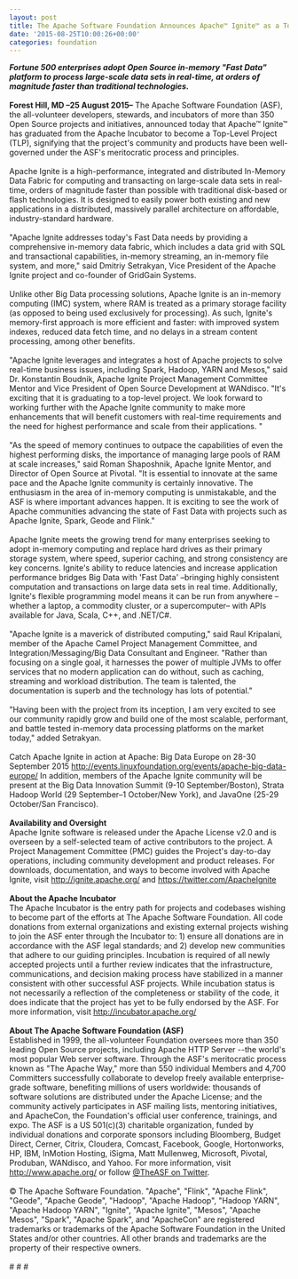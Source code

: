 ```yaml
---
layout: post
title: The Apache Software Foundation Announces Apache™ Ignite™ as a Top-Level Project
date: '2015-08-25T10:00:26+00:00'
categories: foundation
---
```

<div><b><i>Fortune 500 enterprises adopt Open Source in-memory &quot;Fast Data&quot; platform to process large-scale data sets in real-time, at orders of magnitude faster than traditional technologies.</i></b></div> 
  <div><b><br /></b></div> 
  <div><b>Forest Hill, MD –25 August 2015–</b> The Apache Software Foundation (ASF), the all-volunteer developers, stewards, and incubators of more than 350 Open Source projects and initiatives, announced today that Apache™ Ignite™ has graduated from the Apache Incubator to become a Top-Level Project (TLP), signifying that the project's community and products have been well-governed under the ASF's meritocratic process and principles.</div> 
  <div><br /></div> 
  <div>Apache Ignite is a high-performance, integrated and distributed In-Memory Data Fabric for computing and transacting on large-scale data sets in real-time, orders of magnitude faster than possible with traditional disk-based or flash technologies. It is designed to easily power both existing and new applications in a distributed, massively parallel architecture on affordable, industry-standard hardware.</div> 
  <div><br /></div> 
  <div>&quot;Apache Ignite addresses today's Fast Data needs by providing a comprehensive in-memory data fabric, which includes a data grid with SQL and transactional capabilities, in-memory streaming, an in-memory file system, and more,&quot; said Dmitriy Setrakyan, Vice President of the Apache Ignite project and co-founder of GridGain Systems.&nbsp;</div> 
  <div><br /></div> 
  <div>Unlike other Big Data processing solutions, Apache Ignite is an in-memory computing (IMC) system, where RAM is treated as a primary storage facility (as opposed to being used exclusively for processing). As such, Ignite's memory-first approach is more efficient and faster: with improved system indexes, reduced data fetch time, and no delays in a stream content processing, among other benefits.</div> 
  <div><br /></div> 
  <div>&quot;Apache Ignite leverages and integrates a host of Apache projects to solve real-time business issues, including Spark, Hadoop, YARN and Mesos,&quot; said Dr. Konstantin Boudnik, Apache Ignite Project Management Committee Mentor and Vice President of Open Source Development at WANdisco. &quot;It's exciting that it is graduating to a top-level project. We look forward to working further with the Apache Ignite community to make more enhancements that will benefit customers with real-time requirements and the need for highest performance and scale from their applications. &quot;</div> 
  <div><br /></div> 
  <div>&quot;As the speed of memory continues to outpace the capabilities of even the highest performing disks, the importance of managing large pools of RAM at scale increases,&quot; said Roman Shaposhnik, Apache Ignite Mentor, and Director of Open Source at Pivotal. &quot;It is essential to innovate at the same pace and the Apache Ignite community is certainly innovative. The enthusiasm in the area of in-memory computing is unmistakable, and the ASF is where important advances happen. It is exciting to see the work of Apache communities advancing the state of Fast Data with projects such as Apache Ignite, Spark, Geode and Flink.&quot;</div> 
  <div><br /></div> 
  <div>Apache Ignite meets the growing trend for many enterprises seeking to adopt in-memory computing and replace hard drives as their primary storage system, where speed, superior caching, and strong consistency are key concerns. Ignite's ability to reduce latencies and increase application performance bridges Big Data with 'Fast Data' –bringing highly consistent computation and transactions on large data sets in real time. Additionally, Ignite's flexible programming model means it can be run from anywhere –whether a laptop, a commodity cluster, or a supercomputer– with APIs available for Java, Scala, C++, and .NET/C#.&nbsp;</div> 
  <div><br /></div> 
  <div>&quot;Apache Ignite is a maverick of distributed computing,&quot; said Raul Kripalani, member of the Apache Camel Project Management Committee, and Integration/Messaging/Big Data Consultant and Engineer. &quot;Rather than focusing on a single goal, it harnesses the power of multiple JVMs to offer services that no modern application can do without, such as caching, streaming and workload distribution. The team is talented, the documentation is superb and the technology has lots of potential.&quot;</div> 
  <div><br /></div> 
  <div>&quot;Having been with the project from its inception, I am very excited to see our community rapidly grow and build one of the most scalable, performant, and battle tested in-memory data processing platforms on the market today,&quot; added Setrakyan.</div> 
  <div><br /></div> 
  <div>Catch Apache Ignite in action at Apache: Big Data Europe on 28-30 September 2015 <a href="http://events.linuxfoundation.org/events/apache-big-data-europe/">http://events.linuxfoundation.org/events/apache-big-data-europe/</a> In addition, members of the Apache Ignite community will be present at the Big Data Innovation Summit (9-10 September/Boston), Strata Hadoop World (29 September–1 October/New York), and JavaOne (25-29 October/San Francisco).</div> 
  <div><br /></div> 
  <div><b>Availability and Oversight</b></div> 
  <div>Apache Ignite software is released under the Apache License v2.0 and is overseen by a self-selected team of active contributors to the project. A Project Management Committee (PMC) guides the Project's day-to-day operations, including community development and product releases. For downloads, documentation, and ways to become involved with Apache Ignite, visit <a href="http://ignite.apache.org/">http://ignite.apache.org/</a> and <a href="https://twitter.com/ApacheIgnite">https://twitter.com/ApacheIgnite</a></div> 
  <div><br /></div> 
  <div><b>About the Apache Incubator</b></div> 
  <div>The Apache Incubator is the entry path for projects and codebases wishing to become part of the efforts at The Apache Software Foundation. All code donations from external organizations and existing external projects wishing to join the ASF enter through the Incubator to: 1) ensure all donations are in accordance with the ASF legal standards; and 2) develop new communities that adhere to our guiding principles. Incubation is required of all newly accepted projects until a further review indicates that the infrastructure, communications, and decision making process have stabilized in a manner consistent with other successful ASF projects. While incubation status is not necessarily a reflection of the completeness or stability of the code, it does indicate that the project has yet to be fully endorsed by the ASF. For more information, visit <a href="http://incubator.apache.org/">http://incubator.apache.org/</a></div> 
  <div><br /></div> 
  <div><b>About The Apache Software Foundation (ASF)</b></div> 
  <div>Established in 1999, the all-volunteer Foundation oversees more than 350 leading Open Source projects, including Apache HTTP Server --the world's most popular Web server software. Through the ASF's meritocratic process known as &quot;The Apache Way,&quot; more than 550 individual Members and 4,700 Committers successfully collaborate to develop freely available enterprise-grade software, benefiting millions of users worldwide: thousands of software solutions are distributed under the Apache License; and the community actively participates in ASF mailing lists, mentoring initiatives, and ApacheCon, the Foundation's official user conference, trainings, and expo. The ASF is a US 501(c)(3) charitable organization, funded by individual donations and corporate sponsors including Bloomberg, Budget Direct, Cerner, Citrix, Cloudera, Comcast, Facebook, Google, Hortonworks, HP, IBM, InMotion Hosting, iSigma, Matt Mullenweg, Microsoft, Pivotal, Produban, WANdisco, and Yahoo. For more information, visit <a href="http://www.apache.org/">http://www.apache.org/</a> or follow <a href="https://twitter.com/theASF">@TheASF on Twitter</a>.</div> 
  <div><br /></div> 
  <div>© The Apache Software Foundation. &quot;Apache&quot;, &quot;Flink&quot;, &quot;Apache Flink&quot;, &quot;Geode&quot;, &quot;Apache Geode&quot;, &quot;Hadoop&quot;, &quot;Apache Hadoop&quot;, &quot;Hadoop YARN&quot;, &quot;Apache Hadoop YARN&quot;, &quot;Ignite&quot;, &quot;Apache Ignite&quot;, &quot;Mesos&quot;, &quot;Apache Mesos&quot;, &quot;Spark&quot;, &quot;Apache Spark&quot;, and &quot;ApacheCon&quot; are registered trademarks or trademarks of the Apache Software Foundation in the United States and/or other countries. All other brands and trademarks are the property of their respective owners.</div> 
  <div><br /></div> 
  <div># # #</div>
